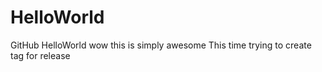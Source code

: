# HelloWorld
GitHub HelloWorld wow this is simply awesome
This time trying to create tag for release
